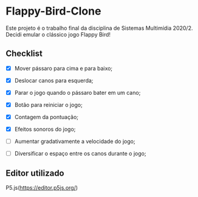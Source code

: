 # Flappy-Bird-Clone

Este projeto é o trabalho final da disciplina de Sistemas Multimídia 2020/2.
Decidi emular o clássico jogo Flappy Bird!

## Checklist

- [X] Mover pássaro para cima e para baixo;
- [X] Deslocar canos para esquerda;
- [X] Parar o jogo quando o pássaro bater em um cano;
- [X] Botão para reiniciar o jogo;
- [X] Contagem da pontuação;
- [X] Efeitos sonoros do jogo;
- [ ] Aumentar gradativamente a velocidade do jogo;
- [ ] Diversificar o espaço entre os canos durante o jogo;


## Editor utilizado
P5.js(https://editor.p5js.org/)
